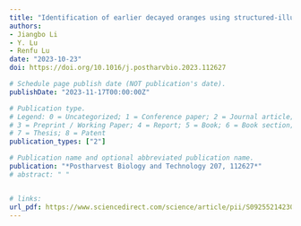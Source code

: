 ```yaml
---
title: "Identification of earlier decayed oranges using structured-illumination reflectance imaging coupled with fast demodulation and improved image processing algorithm"
authors: 
- Jiangbo Li
- Y. Lu
- Renfu Lu
date: "2023-10-23"
doi: https://doi.org/10.1016/j.postharvbio.2023.112627

# Schedule page publish date (NOT publication's date).
publishDate: "2023-11-17T00:00:00Z"

# Publication type.
# Legend: 0 = Uncategorized; 1 = Conference paper; 2 = Journal article;
# 3 = Preprint / Working Paper; 4 = Report; 5 = Book; 6 = Book section;
# 7 = Thesis; 8 = Patent
publication_types: ["2"]

# Publication name and optional abbreviated publication name.
publication: "*Postharvest Biology and Technology 207, 112627*"
# abstract: " " 


# links:
url_pdf: https://www.sciencedirect.com/science/article/pii/S0925521423003885
---
```

